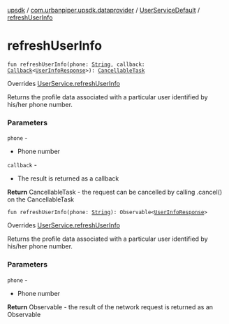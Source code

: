 [upsdk](../../index.md) / [com.urbanpiper.upsdk.dataprovider](../index.md) / [UserServiceDefault](index.md) / [refreshUserInfo](./refresh-user-info.md)

# refreshUserInfo

`fun refreshUserInfo(phone: `[`String`](https://kotlinlang.org/api/latest/jvm/stdlib/kotlin/-string/index.html)`, callback: `[`Callback`](../-callback/index.md)`<`[`UserInfoResponse`](../../com.urbanpiper.upsdk.model.networkresponse/-user-info-response/index.md)`>): `[`CancellableTask`](../-cancellable-task/index.md)

Overrides [UserService.refreshUserInfo](../-user-service/refresh-user-info.md)

Returns the profile data associated with a particular user identified by his/her phone number.

### Parameters

`phone` -
* Phone number

`callback` -
* The result is returned as a callback

**Return**
CancellableTask - the request can be cancelled by calling .cancel() on the CancellableTask

`fun refreshUserInfo(phone: `[`String`](https://kotlinlang.org/api/latest/jvm/stdlib/kotlin/-string/index.html)`): Observable<`[`UserInfoResponse`](../../com.urbanpiper.upsdk.model.networkresponse/-user-info-response/index.md)`>`

Overrides [UserService.refreshUserInfo](../-user-service/refresh-user-info.md)

Returns the profile data associated with a particular user identified by his/her phone number.

### Parameters

`phone` -
* Phone number

**Return**
Observable - the result of the network request is returned as an Observable

